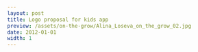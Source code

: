 ```yaml
---
layout: post
title: Logo proposal for kids app
preview: /assets/on-the-grow/Alina_Loseva_on_the_grow_02.jpg
date: 2012-01-01
width: 1
---
```

